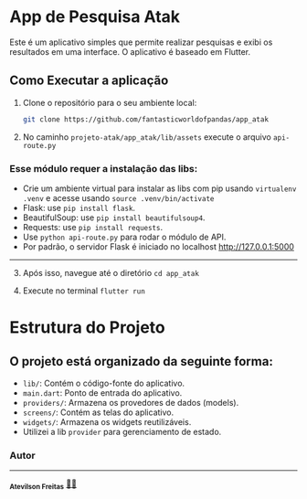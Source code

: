 # App de Pesquisa Atak
   
Este é um aplicativo simples que permite realizar pesquisas e exibi os resultados em uma interface. O aplicativo é baseado em Flutter.

## Como Executar a aplicação

1. Clone o repositório para o seu ambiente local:

   ```bash
   git clone https://github.com/fantasticworldofpandas/app_atak
   ```

2. No caminho `projeto-atak/app_atak/lib/assets` execute o arquivo `api-route.py`

### Esse módulo requer a instalação das libs:

- Crie um ambiente virtual para instalar as libs com pip usando `virtualenv .venv` e acesse usando `source .venv/bin/activate`
- Flask: use `pip install flask`.
- BeautifulSoup: use `pip install beautifulsoup4`.
- Requests: use `pip install requests`.
- Use `python api-route.py` para rodar o módulo de API.
- Por padrão, o servidor Flask é iniciado no localhost http://127.0.0.1:5000

---

3. Após isso, navegue até o diretório `cd app_atak`

3. Execute no terminal `flutter run`


# Estrutura do Projeto

## O projeto está organizado da seguinte forma:

- `lib/`: Contém o código-fonte do aplicativo.
- `main.dart`: Ponto de entrada do aplicativo.
- `providers/`: Armazena os provedores de dados (models).
- `screens/`: Contém as telas do aplicativo.
- `widgets/`: Armazena os widgets reutilizáveis.
-  Utilizei a lib `provider` para gerenciamento de estado.

### Autor
---

 <sub><b>Atevilson Freitas</b></sub></a> <a href="">🧑‍💻</a>